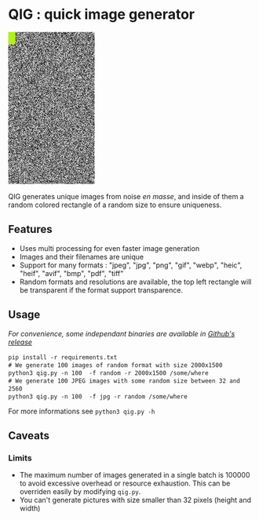 # QIG : quick image generator

![example](samples/example.jpg)

QIG generates unique images from noise *en masse*, and inside of them a random
colored rectangle of a random size to ensure uniqueness.

## Features

- Uses multi processing for even faster image generation
- Images and their filenames are unique
- Support for many formats : "jpeg", "jpg", "png", "gif", "webp", "heic",
  "heif", "avif", "bmp", "pdf", "tiff"
- Random formats and resolutions are available, the top left rectangle will be
  transparent if the format support transparence.

## Usage

*For convenience, some independant binaries are available in [Github's release](https://github.com/mascaldotfr/qig/releases)*

```
pip install -r requirements.txt
# We generate 100 images of random format with size 2000x1500
python3 qig.py -n 100  -f random -r 2000x1500 /some/where
# We generate 100 JPEG images with some random size between 32 and 2560
python3 qig.py -n 100  -f jpg -r random /some/where
```

For more informations see `python3 qig.py -h`

## Caveats

### Limits

- The maximum number of images generated in a single batch is 100000 to avoid excessive
  overhead or resource exhaustion. This can be overriden easily by modifying
  `qig.py`.
- You can't generate pictures with size smaller than 32 pixels (height and width)
